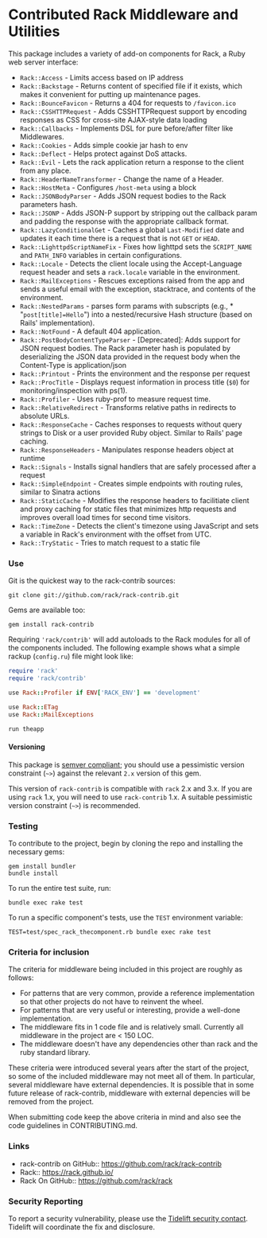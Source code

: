 # Contributed Rack Middleware and Utilities

This package includes a variety of add-on components for Rack, a Ruby web server
interface:

* `Rack::Access` - Limits access based on IP address
* `Rack::Backstage` - Returns content of specified file if it exists, which makes it convenient for putting up maintenance pages.
* `Rack::BounceFavicon` - Returns a 404 for requests to `/favicon.ico`
* `Rack::CSSHTTPRequest` - Adds CSSHTTPRequest support by encoding responses as CSS for cross-site AJAX-style data loading
* `Rack::Callbacks` - Implements DSL for pure before/after filter like Middlewares.
* `Rack::Cookies` - Adds simple cookie jar hash to env
* `Rack::Deflect` - Helps protect against DoS attacks.
* `Rack::Evil` - Lets the rack application return a response to the client from any place.
* `Rack::HeaderNameTransformer` - Change the name of a Header.
* `Rack::HostMeta` - Configures `/host-meta` using a block
* `Rack::JSONBodyParser` - Adds JSON request bodies to the Rack parameters hash.
* `Rack::JSONP` - Adds JSON-P support by stripping out the callback param and padding the response with the appropriate callback format.
* `Rack::LazyConditionalGet` - Caches a global `Last-Modified` date and updates it each time there is a request that is not `GET` or `HEAD`.
* `Rack::LighttpdScriptNameFix` - Fixes how lighttpd sets the `SCRIPT_NAME` and `PATH_INFO` variables in certain configurations.
* `Rack::Locale` - Detects the client locale using the Accept-Language request header and sets a `rack.locale` variable in the environment.
* `Rack::MailExceptions` - Rescues exceptions raised from the app and sends a useful email with the exception, stacktrace, and contents of the environment.
* `Rack::NestedParams` - parses form params with subscripts (e.g., * "`post[title]=Hello`") into a nested/recursive Hash structure (based on Rails' implementation).
* `Rack::NotFound` - A default 404 application.
* `Rack::PostBodyContentTypeParser` - [Deprecated]: Adds support for JSON request bodies. The Rack parameter hash is populated by deserializing the JSON data provided in the request body when the Content-Type is application/json
* `Rack::Printout` - Prints the environment and the response per request
* `Rack::ProcTitle` - Displays request information in process title (`$0`) for monitoring/inspection with ps(1).
* `Rack::Profiler` - Uses ruby-prof to measure request time.
* `Rack::RelativeRedirect` - Transforms relative paths in redirects to absolute URLs.
* `Rack::ResponseCache` - Caches responses to requests without query strings to Disk or a user provided Ruby object. Similar to Rails' page caching.
* `Rack::ResponseHeaders` - Manipulates response headers object at runtime
* `Rack::Signals` - Installs signal handlers that are safely processed after a request
* `Rack::SimpleEndpoint` - Creates simple endpoints with routing rules, similar to Sinatra actions
* `Rack::StaticCache` - Modifies the response headers to facilitiate client and proxy caching for static files that minimizes http requests and improves overall load times for second time visitors.
* `Rack::TimeZone` - Detects the client's timezone using JavaScript and sets a variable in Rack's environment with the offset from UTC.
* `Rack::TryStatic` - Tries to match request to a static file

### Use

Git is the quickest way to the rack-contrib sources:

    git clone git://github.com/rack/rack-contrib.git

Gems are available too:

    gem install rack-contrib

Requiring `'rack/contrib'` will add autoloads to the Rack modules for all of the
components included. The following example shows what a simple rackup
(`config.ru`) file might look like:

```ruby
require 'rack'
require 'rack/contrib'

use Rack::Profiler if ENV['RACK_ENV'] == 'development'

use Rack::ETag
use Rack::MailExceptions

run theapp
```

#### Versioning

This package is [semver compliant](https://semver.org); you should use a
pessimistic version constraint (`~>`) against the relevant `2.x` version of
this gem.

This version of `rack-contrib` is compatible with `rack` 2.x and 3.x.  If you
are using `rack` 1.x, you will need to use `rack-contrib` 1.x.  A suitable
pessimistic version constraint (`~>`) is recommended.


### Testing

To contribute to the project, begin by cloning the repo and installing the necessary gems:

    gem install bundler
    bundle install

To run the entire test suite, run:

    bundle exec rake test

To run a specific component's tests, use the `TEST` environment variable:

    TEST=test/spec_rack_thecomponent.rb bundle exec rake test

### Criteria for inclusion
The criteria for middleware being included in this project are roughly as follows:
* For patterns that are very common, provide a reference implementation so that other projects do not have to reinvent the wheel.
* For patterns that are very useful or interesting, provide a well-done implementation.
* The middleware fits in 1 code file and is relatively small. Currently all middleware in the project are < 150 LOC.
* The middleware doesn't have any dependencies other than rack and the ruby standard library.

These criteria were introduced several years after the start of the project, so some of the included middleware may not meet all of them. In particular, several middleware have external dependencies. It is possible that in some future release of rack-contrib, middleware with external depencies will be removed from the project.

When submitting code keep the above criteria in mind and also see the code
guidelines in CONTRIBUTING.md.

### Links

* rack-contrib on GitHub:: <https://github.com/rack/rack-contrib>
* Rack:: <https://rack.github.io/>
* Rack On GitHub:: <https://github.com/rack/rack>


### Security Reporting

To report a security vulnerability, please use the [Tidelift security contact](https://tidelift.com/security).
Tidelift will coordinate the fix and disclosure.
